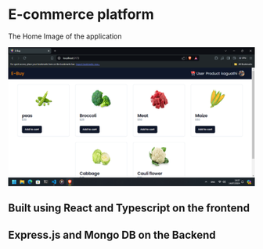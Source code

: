 # E-commerce platform 

The Home Image of the application

![Image description](https://github.com/kaguthi/typescript-ecommerce/blob/main/client/public/e-commerce.png)
## Built using React and Typescript on the frontend
## Express.js and Mongo DB on the Backend